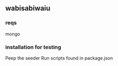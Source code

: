 ## wabisabiwaiu

### reqs
mongo

### installation for testing
Peep the seeder
Run scripts found in package.json
